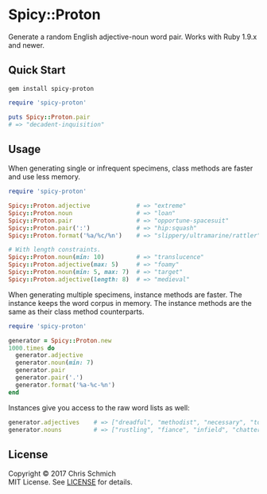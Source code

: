 # Spicy::Proton
Generate a random English adjective-noun word pair. Works with Ruby 1.9.x and newer.

## Quick Start

`gem install spicy-proton`

```ruby
require 'spicy-proton'

puts Spicy::Proton.pair
# => "decadent-inquisition"
```

## Usage

When generating single or infrequent specimens, class methods are faster and use less memory.

```ruby
require 'spicy-proton'

Spicy::Proton.adjective             # => "extreme"
Spicy::Proton.noun                  # => "loan"
Spicy::Proton.pair                  # => "opportune-spacesuit"
Spicy::Proton.pair(':')             # => "hip:squash"
Spicy::Proton.format('%a/%c/%n')    # => "slippery/ultramarine/rattler"

# With length constraints.
Spicy::Proton.noun(min: 10)         # => "translucence"
Spicy::Proton.adjective(max: 5)     # => "foamy"
Spicy::Proton.noun(min: 5, max: 7)  # => "target"
Spicy::Proton.adjective(length: 8)  # => "medieval"
```

When generating multiple specimens, instance methods are faster. The instance keeps the word corpus in memory. The instance methods are the same as their class method counterparts.

```ruby
require 'spicy-proton'

generator = Spicy::Proton.new
1000.times do 
  generator.adjective
  generator.noun(min: 7)
  generator.pair
  generator.pair('.')
  generator.format('%a-%c-%n')
end
```

Instances give you access to the raw word lists as well:

```ruby
generator.adjectives    # => ["dreadful", "methodist", "necessary", "tough", ...]
generator.nouns         # => ["rustling", "fiance", "infield", "chatter", ...]
```

## License

Copyright &copy; 2017 Chris Schmich  
MIT License. See [LICENSE](LICENSE) for details.
